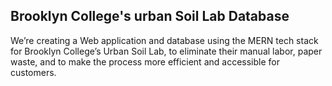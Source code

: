 ## Brooklyn College's urban Soil Lab Database

We’re creating a Web application and database using the MERN tech stack for Brooklyn College’s Urban Soil Lab, to eliminate their manual labor, paper waste, and to make the process more efficient and accessible for customers. 
